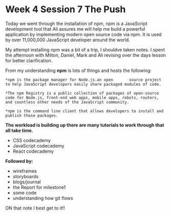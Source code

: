 # Week 4 Session 7 The Push 

Today we went through the installation of npm, npm is a JavaScript development tool that Ali assures me will help me build a powerful application by implementing modern open source code via npm. It is used by over 11,000,000 JavaScript developer around the world. 

My attempt installing npm was a bit of a trip, I shouldve taken notes. I spent the afternoon with Milton, Daniel, Mark and Ali revising over the days lesson for better clarification. 

From my understanding **npm** is lots of things and hosts the following:

    *npm is the package manager for Node.js.an open       source project to help JavaScript developers easily share packaged modules of code.

    *The npm Registry is a public collection of packages of open-source code for Node.js, front-end web apps, mobile apps, robots, routers, and countless other needs of the JavaScript community.

    *npm is the command line client that allows developers to install and publish those packages.

**The workload is building up there are many tutorials to work through that all take time.**

* CSS codecademy 
* JavaScript codecademy
* React codecademy

**Followed by:**

* wireframes
* storyboards
* blogs/journal
* the Report for milestone1
* some code 
* understanding how git flows 

ON that note I best get to it!!